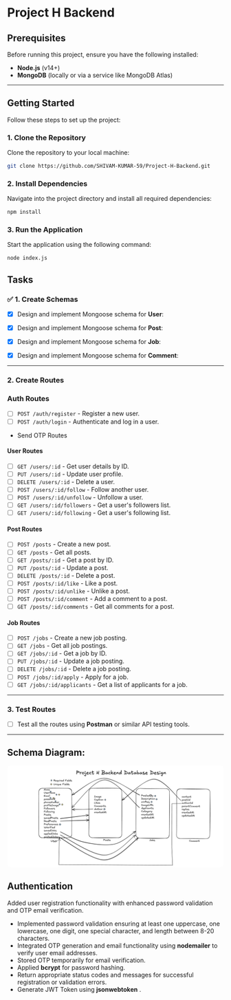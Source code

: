 # Project H Backend

## Prerequisites

Before running this project, ensure you have the following installed:

- **Node.js** (v14+)
- **MongoDB** (locally or via a service like MongoDB Atlas)

---

## Getting Started

Follow these steps to set up the project:

### 1. Clone the Repository

Clone the repository to your local machine:

```bash
git clone https://github.com/SHIVAM-KUMAR-59/Project-H-Backend.git
```

### 2. Install Dependencies

Navigate into the project directory and install all required dependencies:

```bash
npm install
```

### 3. Run the Application

Start the application using the following command:

```bash
node index.js
```

## Tasks

### ✅ 1. Create Schemas

- [x] Design and implement Mongoose schema for **User**:

- [x] Design and implement Mongoose schema for **Post**:

- [x] Design and implement Mongoose schema for **Job**:

- [x] Design and implement Mongoose schema for **Comment**:

---

### 2. Create Routes

### Auth Routes

- [ ] `POST /auth/register` - Register a new user.
- [ ] `POST /auth/login` - Authenticate and log in a user.
- Send OTP Routes

#### User Routes

- [ ] `GET /users/:id` - Get user details by ID.
- [ ] `PUT /users/:id` - Update user profile.
- [ ] `DELETE /users/:id` - Delete a user.
- [ ] `POST /users/:id/follow` - Follow another user.
- [ ] `POST /users/:id/unfollow` - Unfollow a user.
- [ ] `GET /users/:id/followers` - Get a user's followers list.
- [ ] `GET /users/:id/following` - Get a user's following list.

#### Post Routes

- [ ] `POST /posts` - Create a new post.
- [ ] `GET /posts` - Get all posts.
- [ ] `GET /posts/:id` - Get a post by ID.
- [ ] `PUT /posts/:id` - Update a post.
- [ ] `DELETE /posts/:id` - Delete a post.
- [ ] `POST /posts/:id/like` - Like a post.
- [ ] `POST /posts/:id/unlike` - Unlike a post.
- [ ] `POST /posts/:id/comment` - Add a comment to a post.
- [ ] `GET /posts/:id/comments` - Get all comments for a post.

#### Job Routes

- [ ] `POST /jobs` - Create a new job posting.
- [ ] `GET /jobs` - Get all job postings.
- [ ] `GET /jobs/:id` - Get a job by ID.
- [ ] `PUT /jobs/:id` - Update a job posting.
- [ ] `DELETE /jobs/:id` - Delete a job posting.
- [ ] `POST /jobs/:id/apply` - Apply for a job.
- [ ] `GET /jobs/:id/applicants` - Get a list of applicants for a job.

---

### 3. Test Routes

- [ ] Test all the routes using **Postman** or similar API testing tools.

---

## Schema Diagram:

<img src="./Project-H-Backend.png" style="border-radius: 8px;"></img>

## Authentication 
Added user registration functionality with enhanced password validation and OTP email verification.

- Implemented password validation ensuring at least one uppercase, one lowercase, one digit, one special character, and length between 8-20 characters.
- Integrated OTP generation and email functionality using **nodemailer** to verify user email addresses.
- Stored OTP temporarily for email verification.
- Applied **bcrypt** for password hashing.
- Return appropriate status codes and messages for successful registration or validation errors.
- Generate JWT Token using **jsonwebtoken** .

